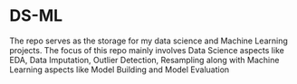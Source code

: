 # DS-ML
The repo serves as the storage for my data science and Machine Learning projects. The focus of this repo mainly involves Data Science aspects like EDA, Data Imputation, Outlier Detection, Resampling along with Machine Learning aspects like Model Building and Model Evaluation
